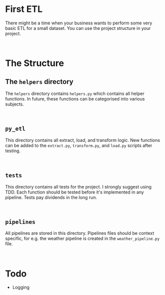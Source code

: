 # First ETL  

There might be a time when your business wants to perform some very basic ETL for a small dataset. You can use the project structure in your project.

<br/>

# The Structure

## The ```helpers``` directory
The ```helpers``` directory contains ```helpers.py``` which contains all helper functions. In future, these functions can be categorised into various subjects.

<br/>

## ```py_etl``` 
This directory contains all extract, load, and transform logic. New functions can be added to the ```extract.py```, ```transform.py```, and ```load.py``` scripts after testing.

<br/>

## ```tests```
This directory contains all tests for the project. I strongly suggest using TDD. Each function should be tested before it's implemented in any pipeline. Tests pay dividends in the long run.

<br/>

## ```pipelines```
All pipelines are stored in this directory. Pipelines files should be context specific, for e.g. the weather pipeline is created in the ```weather_pipeline.py``` file.


<br/>


# Todo 
- Logging
